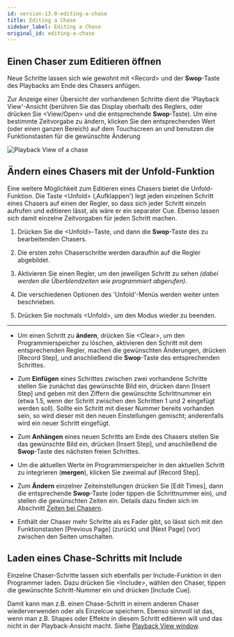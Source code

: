 ```yaml
---
id: version-13.0-editing-a-chase
title: Editing a Chase
sidebar_label: Editing a Chase
original_id: editing-a-chase
---
```


Einen Chaser zum Editieren öffnen
---------------------------------

Neue Schritte lassen sich wie gewohnt mit \<Record\> und der
**Swop**-Taste des Playbacks am Ende des Chasers anfügen.

Zur Anzeige einer Übersicht der vorhandenen Schritte dient die 'Playback
View'-Ansicht (berühren Sie das Display oberhalb des Reglers, oder
drücken Sie \<View/Open\> und die entsprechende
**Swop**-Taste). Um eine bestimmte Zeitvorgabe zu ändern, klicken Sie
den entsprechenden Wert (oder einen ganzen Bereich) auf dem Touchscreen
an und benutzen die Funktionstasten für die gewünschte Änderung

![Playback View of a chase](/docs/images/Playback-View-for-chase.png)

Ändern eines Chasers mit der Unfold-Funktion
--------------------------------------------

Eine weitere Möglichkeit zum Editieren eines Chasers bietet die
Unfold-Funktion. Die Taste \<Unfold\> (‚Aufklappen') legt jeden
einzelnen Schritt eines Chasers auf einen der Regler, so dass sich jeder
Schritt einzeln aufrufen und editieren lässt, als wäre er ein separater
Cue. Ebenso lassen sich damit einzelne Zeitvorgaben für jeden Schritt
machen.

1. Drücken Sie die \<Unfold\>-Taste, und dann die **Swop**-Taste des zu
bearbeitenden Chasers.

2. Die ersten zehn Chaserschritte werden daraufhin auf die Regler
abgebildet.

3. Aktivieren Sie einen Regler, um den jeweiligen Schritt zu sehen
*(dabei werden die Überblendzeiten wie programmiert abgerufen)*.

4. Die verschiedenen Optionen des 'Unfold'-Menüs werden weiter unten
beschrieben.

5. Drücken Sie nochmals \<Unfold\>, um den Modus wieder zu beenden.

---

-   Um einen Schritt zu **ändern**, drücken Sie \<Clear\>, um den
    Programmierspeicher zu löschen, aktivieren den Schritt mit dem
    entsprechenden Regler, machen die gewünschten Änderungen, drücken
    \[Record Step\], und anschließend die **Swop**-Taste des
    entsprechenden Schrittes.

-   Zum **Einfügen** eines Schrittes zwischen zwei vorhandene Schritte
    stellen Sie zunächst das gewünschte Bild ein, drücken dann \[Insert
    Step\] und geben mit den Ziffern die gewünschte Schrittnummer ein
    (etwa 1.5, wenn der Schritt zwischen den Schritten 1 und 2 eingefügt
    werden soll). Sollte ein Schritt mit dieser Nummer bereits vorhanden
    sein, so wird dieser mit den neuen Einstellungen gemischt;
    anderenfalls wird ein neuer Schritt eingefügt.

-   Zum **Anhängen** eines neuen Schritts am Ende des Chasers stellen Sie
    das gewünschte Bild ein, drücken \[Insert Step\], und anschließend
    die **Swop**-Taste des nächsten freien Schrittes.

-   Um die aktuellen Werte im Programmierspeicher in den aktuellen
    Schritt zu integrieren (**mergen**), klicken Sie zweimal auf \[Record
    Step\].

-   Zum **Ändern** einzelner Zeiteinstellungen drücken Sie \[Edit Times\],
    dann die entsprechende **Swop**-Taste (oder tippen die Schrittnummer
    ein), und stellen die gewünschten Zeiten ein. Details dazu finden
    sich im Abschnitt [Zeiten bei Chasern](chase-timing.md).

-   Enthält der Chaser mehr Schritte als es Fader gibt, so lässt sich
    mit den Funktionstasten \[Previous Page\] (zurück) und \[Next Page\]
    (vor) zwischen den Seiten umschalten.

Laden eines Chase-Schritts mit Include
--------------------------------------

Einzelne Chaser-Schritte lassen sich ebenfalls per Include-Funktion in
den Programmer laden. Dazu drücken Sie \<Include\>, wählen den Chaser,
tippen die gewünschte Schritt-Nummer ein und drücken \[Include Cue\].

Damit kann man z.B. einen Chase-Schritt in einem anderen Chaser
wiederverwenden oder als Einzelcue speichern. Ebenso sinnvoll ist das,
wenn man z.B. Shapes oder Effekte in diesem Schritt editieren will und
das nicht in der Playback-Ansicht macht. Siehe 
[Playback View window](#opening-a-chase-for-editing).